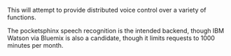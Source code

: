 This will attempt to provide distributed voice control over a variety of functions.

The pocketsphinx speech recognition is the intended backend, though IBM Watson via Bluemix is also a candidate, though it limits requests to 1000 minutes per month.
